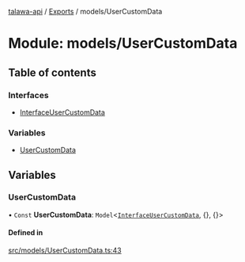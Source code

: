 [talawa-api](../README.md) / [Exports](../modules.md) / models/UserCustomData

# Module: models/UserCustomData

## Table of contents

### Interfaces

- [InterfaceUserCustomData](../interfaces/models_UserCustomData.InterfaceUserCustomData.md)

### Variables

- [UserCustomData](models_UserCustomData.md#usercustomdata)

## Variables

### UserCustomData

• `Const` **UserCustomData**: `Model`\<[`InterfaceUserCustomData`](../interfaces/models_UserCustomData.InterfaceUserCustomData.md), {}, {}\>

#### Defined in

[src/models/UserCustomData.ts:43](https://github.com/PalisadoesFoundation/talawa-api/blob/fe9d65c/src/models/UserCustomData.ts#L43)

